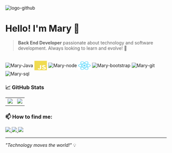 ![logo-github](https://github.com/user-attachments/assets/64f66c22-ffbc-4f31-aa6d-dee760649d1a)

# Hello! I'm Mary 👋



> **Back End Developer** passionate about technology and software development. Always looking to learn and evolve! 🚀

<div style="display: inline_block"><br>
  <img align="center" alt="Mary-Java" height="30" width="40" src="https://devicon-website.vercel.app/api/java/original.svg">
  <img align="center" alt="Mary-Js" height="30" width="40" src="https://raw.githubusercontent.com/devicons/devicon/master/icons/javascript/javascript-plain.svg">
  <img align="center" alt="Mary-node" height="30" width="40" src="https://devicon-website.vercel.app/api/nodejs/original.svg">
  <img align="center" alt="Mary-React" height="30" width="40" src="https://raw.githubusercontent.com/devicons/devicon/master/icons/react/react-original.svg">
  <img align="center" alt="Mary-bootstrap" height="30" width="40" src="https://devicon-website.vercel.app/api/bootstrap/original.svg">
  <img align="center" alt="Mary-git" height="30" width="40" src="https://devicon-website.vercel.app/api/git/original.svg">
  <img align="center" alt="Mary-sql" height="30" width="40" src="https://devicon-website.vercel.app/api/mysql/original.svg">
</div>

### 📈 GitHub Stats

<table>
  <tr>
    <td>
      <img src="https://github-readme-stats.vercel.app/api?username=marysql&show_icons=true&theme=dracula" />
    </td>
    <td>
      <img src="https://github-readme-stats.vercel.app/api/top-langs/?username=marysql&layout=compact&theme=dracula" />
    </td>
  </tr>
</table>

### 📫 How to find me:

<div> 

  <a href="mailto: marysql.contato@gmail.com">
    <img src="https://img.shields.io/badge/-Gmail-%23333?style=for-the-badge&logo=gmail&logoColor=white" target="_blank">
  </a>

  <a href="https://www.linkedin.com/in/maryane-soares-1b4642327/" target="_blank">
    <img src="https://img.shields.io/badge/-LinkedIn-%230077B5?style=for-the-badge&logo=linkedin&logoColor=white" target="_blank">
  </a>

  <a href="https://marysql.github.io/portfolio-web/" target="_blank">
    <img src="https://img.shields.io/badge/-Portfólio-%23ff7e5f?style=for-the-badge&logo=internet-explorer&logoColor=white">
  </a>
</div>


---

_"Technology moves the world!"_ 💡


